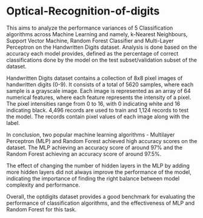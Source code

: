# Optical-Recognition-of-digits
This aims to analyze the performance variances of 5 Classification algorithms across Machine Learning and namely, k-Nearest Neighbours, Support Vector Machine, Random Forest Classifier and Multi-Layer Perceptron on the Handwritten Digits dataset. Analysis is done based on the accuracy each model provides, defined as the percentage of correct classifications done by the model on the test subset/validation subset of the dataset.

Handwritten Digits dataset contains a collection of 8x8 pixel images of handwritten digits (0-9). It consists of a total of 5620 samples, where each sample is a grayscale image. Each image is represented as an array of 64 numerical features, where each feature represents the intensity of a pixel. The pixel intensities range from 0 to 16, with 0 indicating white and 16 indicating black. 4,496 records are used to train and 1,124 records to test the model. The records contain pixel values of each image along with the label.

In conclusion, two popular machine learning algorithms - Multilayer Perceptron (MLP) and Random Forest achieved high accuracy scores on the dataset. The MLP achieving an accuracy score of around 97% and the Random Forest achieving an accuracy score of around 97.5%.

The effect of changing the number of hidden layers in the MLP by adding more hidden layers did not always improve the performance of the model, indicating the importance of finding the right balance between model complexity and performance.

Overall, the optdigits dataset provides a good benchmark for evaluating the performance of classification algorithms, and the effectiveness of MLP and Random Forest for this task.
